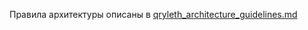 Правила архитектуры описаны в [qryleth_architecture_guidelines.md](qryleth_architecture_guidelines.md)
